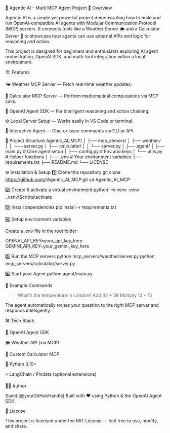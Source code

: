 🧠 Agentic AI – Multi MCP Agent Project
🚀 Overview

Agentic AI is a simple yet powerful project demonstrating how to build and run OpenAI-compatible AI agents with Modular Communication Protocol (MCP) servers.
It connects tools like a Weather Server 🌦️ and a Calculator Server 🧮 to showcase how agents can use external APIs and logic for reasoning and action.

This project is designed for beginners and enthusiasts exploring AI agent orchestration, OpenAI SDK, and multi-tool integration within a local environment.

🏗️ Features

🌤️ Weather MCP Server — Fetch real-time weather updates.

🧮 Calculator MCP Server — Perform mathematical computations via MCP calls.

🤖 OpenAI Agent SDK — For intelligent reasoning and action chaining.

⚙️ Local Server Setup — Works easily in VS Code or terminal.

💬 Interactive Agent — Chat or issue commands via CLI or API.

📂 Project Structure
Agentic_AI_MCP/
│
├── mcp_servers/
│   ├── weather/
│   │   └── server.py
│   ├── calculator/
│   │   └── server.py
│
├── agent/
│   ├── main.py          # Core agent setup
│   ├── config.py        # Env and keys
│   └── utils.py         # Helper functions
│
├── .env                 # Your environment variables
├── requirements.txt
├── README.md
└── LICENSE

⚙️ Installation & Setup
1️⃣ Clone this repository
git clone https://github.com/<your-username>/Agentic_AI_MCP.git
cd Agentic_AI_MCP

2️⃣ Create & activate a virtual environment
python -m venv .venv
.\.venv\Scripts\activate

3️⃣ Install dependencies
pip install -r requirements.txt

4️⃣ Setup environment variables

Create a .env file in the root folder:

OPENAI_API_KEY=your_api_key_here
GEMINI_API_KEY=your_gemini_key_here

5️⃣ Run the MCP servers
python mcp_servers/weather/server.py
python mcp_servers/calculator/server.py

6️⃣ Start your Agent
python agent/main.py

🧩 Example Commands
> What's the temperature in London?
> Add 42 + 58
> Multiply 12 * 15


The agent automatically routes your question to the right MCP server and responds intelligently.

🛠️ Tech Stack

🧠 OpenAI Agent SDK

🌦️ Weather API (via MCP)

🧮 Custom Calculator MCP

🐍 Python 3.10+

⚡ LangChain / Phidata (optional extensions)

🧑‍💻 Author

Sumit [@yourGitHubHandle]
Built with ❤️ using Python & the OpenAI Agent SDK.

📜 License

This project is licensed under the MIT License — feel free to use, modify, and share.
